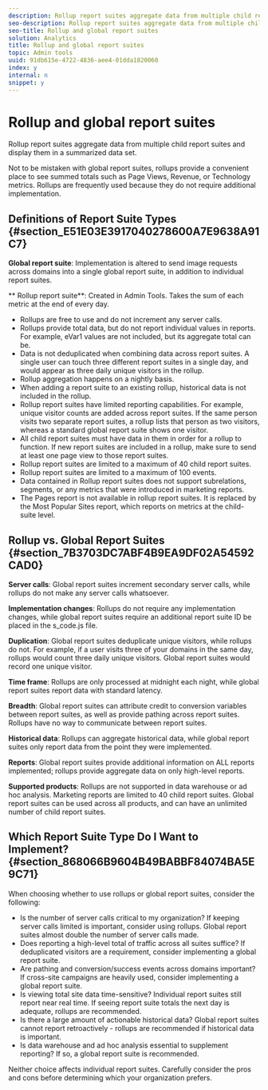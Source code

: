 ```yaml
---
description: Rollup report suites aggregate data from multiple child report suites and display them in a summarized data set.
seo-description: Rollup report suites aggregate data from multiple child report suites and display them in a summarized data set.
seo-title: Rollup and global report suites
solution: Analytics
title: Rollup and global report suites
topic: Admin tools
uuid: 91db615e-4722-4836-aee4-01dda1820060
index: y
internal: n
snippet: y
---
```


# Rollup and global report suites

Rollup report suites aggregate data from multiple child report suites and display them in a summarized data set.

Not to be mistaken with global report suites, rollups provide a convenient place to see summed totals such as Page Views, Revenue, or Technology metrics. Rollups are frequently used because they do not require additional implementation.

## Definitions of Report Suite Types {#section_E51E03E3917040278600A7E9638A91C7}

**Global report suite**: Implementation is altered to send image requests across domains into a single global report suite, in addition to individual report suites.

** Rollup report suite**: Created in Admin Tools. Takes the sum of each metric at the end of every day.

* Rollups are free to use and do not increment any server calls. 
* Rollups provide total data, but do not report individual values in reports. For example, eVar1 values are not included, but its aggregate total can be. 
* Data is not deduplicated when combining data across report suites. A single user can touch three different report suites in a single day, and would appear as three daily unique visitors in the rollup. 
* Rollup aggregation happens on a nightly basis. 
* When adding a report suite to an existing rollup, historical data is not included in the rollup. 
* Rollup report suites have limited reporting capabilities. For example, unique visitor counts are added across report suites. If the same person visits two separate report suites, a rollup lists that person as two visitors, whereas a standard global report suite shows one visitor. 
* All child report suites must have data in them in order for a rollup to function. If new report suites are included in a rollup, make sure to send at least one page view to those report suites. 
* Rollup report suites are limited to a maximum of 40 child report suites. 
* Rollup report suites are limited to a maximum of 100 events. 
* Data contained in Rollup report suites does not support subrelations, segments, or any metrics that were introduced in marketing reports. 
* The Pages report is not available in rollup report suites. It is replaced by the Most Popular Sites report, which reports on metrics at the child-suite level.

## Rollup vs. Global Report Suites {#section_7B3703DC7ABF4B9EA9DF02A54592CAD0}

**Server calls**: Global report suites increment secondary server calls, while rollups do not make any server calls whatsoever.

**Implementation changes**: Rollups do not require any implementation changes, while global report suites require an additional report suite ID be placed in the s_code.js file.

**Duplication**: Global report suites deduplicate unique visitors, while rollups do not. For example, if a user visits three of your domains in the same day, rollups would count three daily unique visitors. Global report suites would record one unique visitor.

**Time frame**: Rollups are only processed at midnight each night, while global report suites report data with standard latency.

**Breadth**: Global report suites can attribute credit to conversion variables between report suites, as well as provide pathing across report suites. Rollups have no way to communicate between report suites.

**Historical data**: Rollups can aggregate historical data, while global report suites only report data from the point they were implemented.

**Reports**: Global report suites provide additional information on ALL reports implemented; rollups provide aggregate data on only high-level reports.

**Supported products**: Rollups are not supported in data warehouse or ad hoc analysis. Marketing reports are limited to 40 child report suites. Global report suites can be used across all products, and can have an unlimited number of child report suites.

## Which Report Suite Type Do I Want to Implement? {#section_868066B9604B49BABBF84074BA5E9C71}

When choosing whether to use rollups or global report suites, consider the following:

* Is the number of server calls critical to my organization? If keeping server calls limited is important, consider using rollups. Global report suites almost double the number of server calls made. 
* Does reporting a high-level total of traffic across all suites suffice? If deduplicated visitors are a requirement, consider implementing a global report suite. 
* Are pathing and conversion/success events across domains important? If cross-site campaigns are heavily used, consider implementing a global report suite. 
* Is viewing total site data time-sensitive? Individual report suites still report near real time. If seeing report suite totals the next day is adequate, rollups are recommended. 
* Is there a large amount of actionable historical data? Global report suites cannot report retroactively - rollups are recommended if historical data is important. 
* Is data warehouse and ad hoc analysis essential to supplement reporting? If so, a global report suite is recommended.

Neither choice affects individual report suites. Carefully consider the pros and cons before determining which your organization prefers. 
